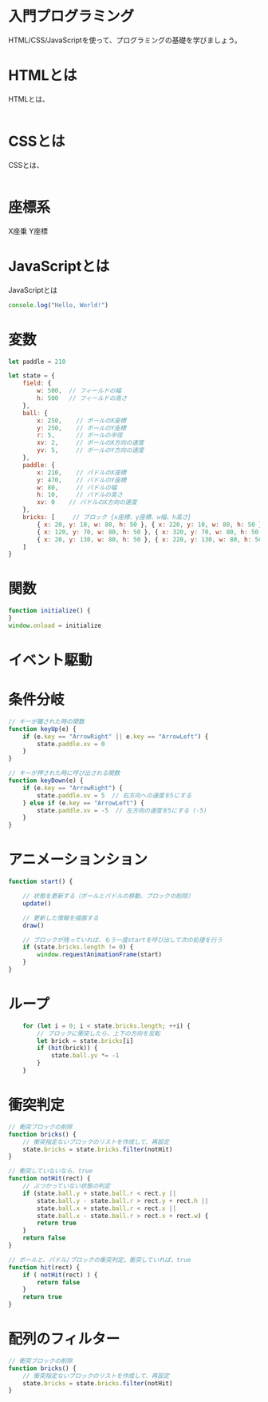 # 入門プログラミング

HTML/CSS/JavaScriptを使って、プログラミングの基礎を学びましょう。

# HTMLとは

HTMLとは、

```html

```

# CSSとは

CSSとは、

```html

```

# 座標系

X座乗
Y座標


# JavaScriptとは

JavaScriptとは

```javascript
console.log("Hello, World!")
```

# 変数

```javascript
let paddle = 210
```

```javascript
let state = {
    field: {
        w: 500,  // フィールドの幅
        h: 500   // フィールドの高さ
    },
    ball: {
        x: 250,    // ボールのX座標
        y: 250,    // ボールのY座標
        r: 5,      // ボールの半径
        xv: 2,     // ボールのX方向の速度
        yv: 5,     // ボールのY方向の速度
    },
    paddle: {
        x: 210,    // パドルのX座標
        y: 470,    // パドルのY座標
        w: 80,     // パドルの幅
        h: 10,     // パドルの高さ
        xv: 0    // パドルのX方向の速度
    },
    bricks: [     // ブロック {x座標、y座標、w幅、h高さ}
        { x: 20, y: 10, w: 80, h: 50 }, { x: 220, y: 10, w: 80, h: 50 }, { x: 400, y: 10, w: 80, h: 50 },
        { x: 120, y: 70, w: 80, h: 50 }, { x: 320, y: 70, w: 80, h: 50 },
        { x: 20, y: 130, w: 80, h: 50 }, { x: 220, y: 130, w: 80, h: 50 }, { x: 400, y: 130, w: 80, h: 50 },
    ]
}
```

# 関数

```javascript
function initialize() {
}
window.onload = initialize
```

# イベント駆動


# 条件分岐

```javascript
// キーが離された時の関数
function keyUp(e) {
    if (e.key == "ArrowRight" || e.key == "ArrowLeft") {
        state.paddle.xv = 0
    }
}

// キーが押された時に呼び出される関数
function keyDown(e) {
    if (e.key == "ArrowRight") {
        state.paddle.xv = 5  // 右方向への速度を5にする
    } else if (e.key == "ArrowLeft") {
        state.paddle.xv = -5  // 左方向の速度を5にする (-5)
    }
}
```

# アニメーションション

```javascript
function start() {

    // 状態を更新する（ボールとパドルの移動、ブロックの削除）
    update()

    // 更新した情報を描画する
    draw()

    // ブロックが残っていれば、もう一度startを呼び出して次の処理を行う
    if (state.bricks.length != 0) {
        window.requestAnimationFrame(start)
    }
}

```

# ループ


```javascript
    for (let i = 0; i < state.bricks.length; ++i) {
        // ブロックに衝突したら、上下の方向を反転
        let brick = state.bricks[i]
        if (hit(brick)) {
            state.ball.yv *= -1
        }
    }
```

# 衝突判定

```javascript
// 衝突ブロックの削除
function bricks() {
    // 衝突指定ないブロックのリストを作成して、再設定
    state.bricks = state.bricks.filter(notHit)
}

// 衝突していないなら、true
function notHit(rect) {
    // ぶつかっていない状態の判定
    if (state.ball.y + state.ball.r < rect.y ||
        state.ball.y - state.ball.r > rect.y + rect.h ||
        state.ball.x + state.ball.r < rect.x ||
        state.ball.x - state.ball.r > rect.x + rect.w) {
        return true
    }
    return false
}

// ボールと、パドル/ブロックの衝突判定。衝突していれば、true
function hit(rect) {
    if ( notHit(rect) ) {
        return false
    }
    return true
}
```

#  配列のフィルター

```javascript
// 衝突ブロックの削除
function bricks() {
    // 衝突指定ないブロックのリストを作成して、再設定
    state.bricks = state.bricks.filter(notHit)
}
```

# 

```javascript
```

# 

```javascript
```

# 

```javascript
```

# 

```javascript
```

# 

```javascript
```

